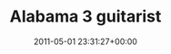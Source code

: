---
title:		"Alabama 3 guitarist"
type:		"photos"
mediatype:		"upload"
location:		"Louth, Ireland"
date:		"2011-05-01 23:31:27+00:00"
album:		"music"
filename:		"alabama-3-single.md"
series:		"vantastival"
cl_public_id:		"music/alabama-3-single"
cl_version:		1497004847
format:		"tiff"
bytes:		4520392
width:		2560
height:		1440
colours:
- "#0E0E0E"
- "#E7E6E6"
exposure_mode:		"Manual"
program:		"Manual"
aperture:		"5.0"
focal_length:		"82.0 mm"
iso:		"4000"
shutter_speed:		"1/100"
metering:		"Multi-segment"
flash:		"On, Return detected"
white_balance:		"Custom"
colour_temp:		"7250"
has_crop:		"false"
orientation:		"Horizontal (normal)"
camera_model:		"NIKON D7000"
lens_info:		"18-200mm f/3.5-5.6"
artist: "Matt Finucane"
x_resolution:		"300"
y_resolution:		"300"
---